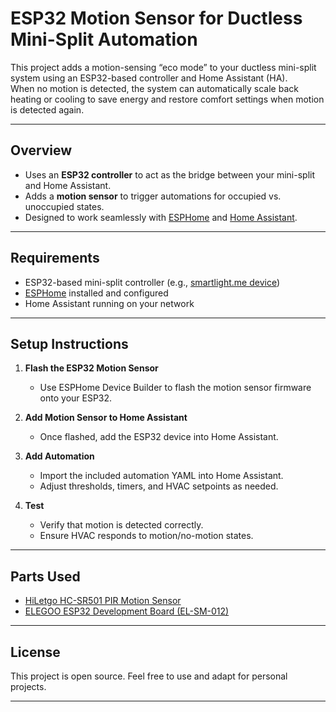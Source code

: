 # ESP32 Motion Sensor for Ductless Mini-Split Automation

This project adds a motion-sensing “eco mode” to your ductless mini-split system using an ESP32-based controller and Home Assistant (HA).  
When no motion is detected, the system can automatically scale back heating or cooling to save energy and restore comfort settings when motion is detected again.  

---

## Overview
- Uses an **ESP32 controller** to act as the bridge between your mini-split and Home Assistant.  
- Adds a **motion sensor** to trigger automations for occupied vs. unoccupied states.  
- Designed to work seamlessly with [ESPHome](https://esphome.io/) and [Home Assistant](https://www.home-assistant.io/).  

---

##  Requirements
- ESP32-based mini-split controller (e.g., [smartlight.me device](https://smartlight.me))  
- [ESPHome](https://esphome.io/) installed and configured  
- Home Assistant running on your network  

---

##  Setup Instructions
1. **Flash the ESP32 Motion Sensor**  
   - Use ESPHome Device Builder to flash the motion sensor firmware onto your ESP32.  

2. **Add Motion Sensor to Home Assistant**  
   - Once flashed, add the ESP32 device into Home Assistant.  

3. **Add Automation**  
   - Import the included automation YAML into Home Assistant.  
   - Adjust thresholds, timers, and HVAC setpoints as needed.  
4. **Test**  
   - Verify that motion is detected correctly.  
   - Ensure HVAC responds to motion/no-motion states.  

---

##  Parts Used
- [HiLetgo HC-SR501 PIR Motion Sensor](https://www.amazon.com/dp/B07VCCZS54)  
- [ELEGOO ESP32 Development Board (EL-SM-012)](https://www.amazon.com/dp/B08D6Y6KD6)  

---

## License
This project is open source. Feel free to use and adapt for personal projects.  

---
